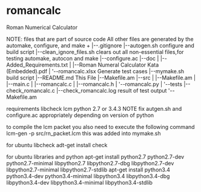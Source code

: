 # romancalc
Roman Numerical Calculator


NOTE: files that are part of source code
All other files are generated by the automake, configure, and make
+
|--.gitignore
|--autogen.sh                      configure and build script
|--clean_ignore_files.sh           clears out all non-essential files,for testing automake, autocon and make
|--configure.ac
|--doc
|  |--Added_Requirements.txt
|  |--Roman Numeral Calculator Kata (Embedded).pdf
|  '--romancalc.xlsx				Generate test cases
|--mymake.sh						build script
|--README.md                        This File
|--Makefile.am
|--src
|  |--Makefile.am
|  |--main.c
|  |--romancalc.c
|  |--romancalc.h
|  '--romancalc.py
|
'--tests
   |--check_romancalc.c
   |--check_romancalc.log			result of test output
   '--Makefile.am

requirements
	libcheck
	lcm
	python 2.7 or 3.4.3
	NOTE fix autgen.sh and configure.ac appropriately depending on version of python

to compile the lcm packet you also need to execute the following command
lcm-gen -p src/rn_packet.lcm  this was added into mymake.sh

for ubuntu libcheck
adt-get install check

for ubuntu libraries and python
apt-get install python2.7 python2.7-dev python2.7-minimal libpython2.7 libpython2.7-dbg libpython2.7-dev libpython2.7-minimal libpython2.7-stdlib
apt-get install python3.4 python3.4-dev python3.4-minimal libpython3.4 libpython3.4-dbg libpython3.4-dev libpython3.4-minimal libpython3.4-stdlib


